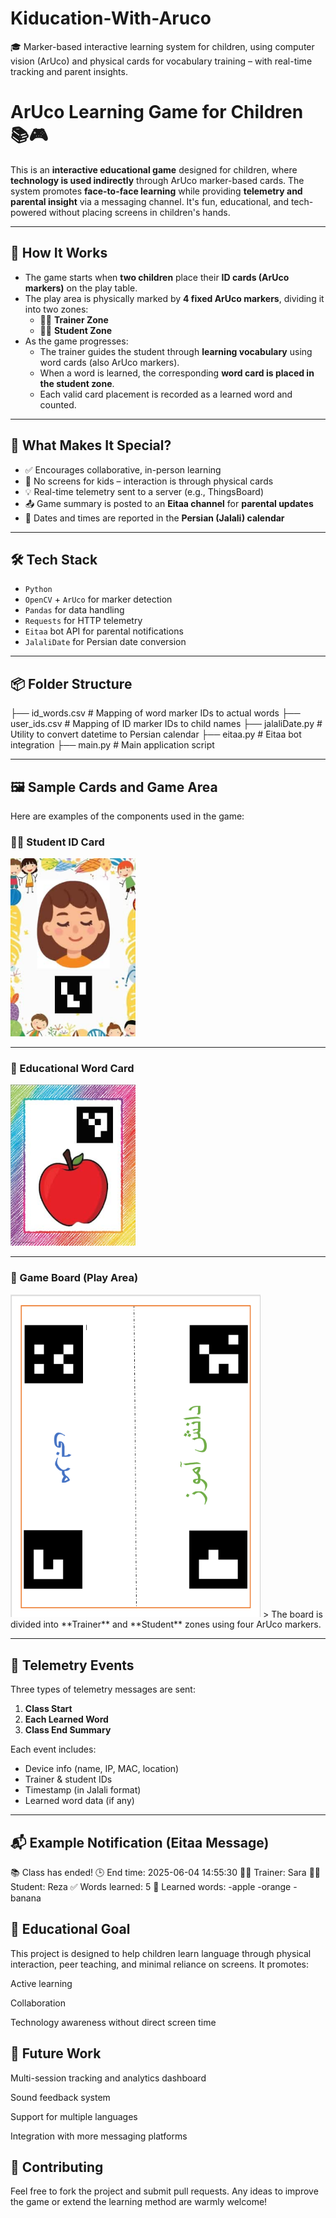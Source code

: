 # Kiducation-With-Aruco
🎓 Marker-based interactive learning system for children, using computer vision (ArUco) and physical cards for vocabulary training – with real-time tracking and parent insights.

# ArUco Learning Game for Children 📚🎮

This is an **interactive educational game** designed for children, where **technology is used indirectly** through ArUco marker-based cards. The system promotes **face-to-face learning** while providing **telemetry and parental insight** via a messaging channel. It's fun, educational, and tech-powered without placing screens in children's hands.

---

## 📌 How It Works

- The game starts when **two children** place their **ID cards (ArUco markers)** on the play table.
- The play area is physically marked by **4 fixed ArUco markers**, dividing it into two zones:
  - 👩‍🏫 **Trainer Zone**
  - 👨‍🎓 **Student Zone**
- As the game progresses:
  - The trainer guides the student through **learning vocabulary** using word cards (also ArUco markers).
  - When a word is learned, the corresponding **word card is placed in the student zone**.
  - Each valid card placement is recorded as a learned word and counted.

---

## 🧠 What Makes It Special?

- ✅ Encourages collaborative, in-person learning  
- 🧒 No screens for kids – interaction is through physical cards  
- 💡 Real-time telemetry sent to a server (e.g., ThingsBoard)  
- 📤 Game summary is posted to an **Eitaa channel** for **parental updates**  
- 📅 Dates and times are reported in the **Persian (Jalali) calendar**  

---

## 🛠 Tech Stack

- `Python`  
- `OpenCV` + `ArUco` for marker detection  
- `Pandas` for data handling  
- `Requests` for HTTP telemetry  
- `Eitaa` bot API for parental notifications  
- `JalaliDate` for Persian date conversion  

---

## 📦 Folder Structure

├── id_words.csv # Mapping of word marker IDs to actual words
├── user_ids.csv # Mapping of ID marker IDs to child names
├── jalaliDate.py # Utility to convert datetime to Persian calendar
├── eitaa.py # Eitaa bot integration
├── main.py # Main application script


---

## 🖼️ Sample Cards and Game Area

Here are examples of the components used in the game:

### 👨‍🎓 Student ID Card  
<img src="photo18968295318.jpg" width="200"/>

---

### 🍎 Educational Word Card  
<img src="photo18968295383.jpg" width="200"/>

---

### 🧩 Game Board (Play Area)  
<img src="playground.png" width="400"/>
> The board is divided into **Trainer** and **Student** zones using four ArUco markers.

---

## 🔄 Telemetry Events

Three types of telemetry messages are sent:

1. **Class Start**  
2. **Each Learned Word**  
3. **Class End Summary**  

Each event includes:

- Device info (name, IP, MAC, location)  
- Trainer & student IDs  
- Timestamp (in Jalali format)  
- Learned word data (if any)  

---

## 📬 Example Notification (Eitaa Message)

📚 Class has ended!
🕒 End time: 2025-06-04 14:55:30
👩‍🏫 Trainer: Sara
👨‍🎓 Student: Reza
✅ Words learned: 5
📖 Learned words:
-apple
-orange
-banana

## 🧠 Educational Goal
This project is designed to help children learn language through physical interaction, peer teaching, and minimal reliance on screens. It promotes:

Active learning

Collaboration

Technology awareness without direct screen time

## 📌 Future Work
Multi-session tracking and analytics dashboard

Sound feedback system

Support for multiple languages

Integration with more messaging platforms

## 🤝 Contributing
Feel free to fork the project and submit pull requests. Any ideas to improve the game or extend the learning method are warmly welcome!